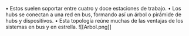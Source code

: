 • Estos suelen soportar entre cuatro y doce estaciones de trabajo.
• Los hubs se conectan a una red en bus, formando así un árbol o pirámide de hubs y dispositivos. 
• Esta topología reúne muchas de las ventajas de los sistemas en bus y en estrella.
![[Arbol.png]]